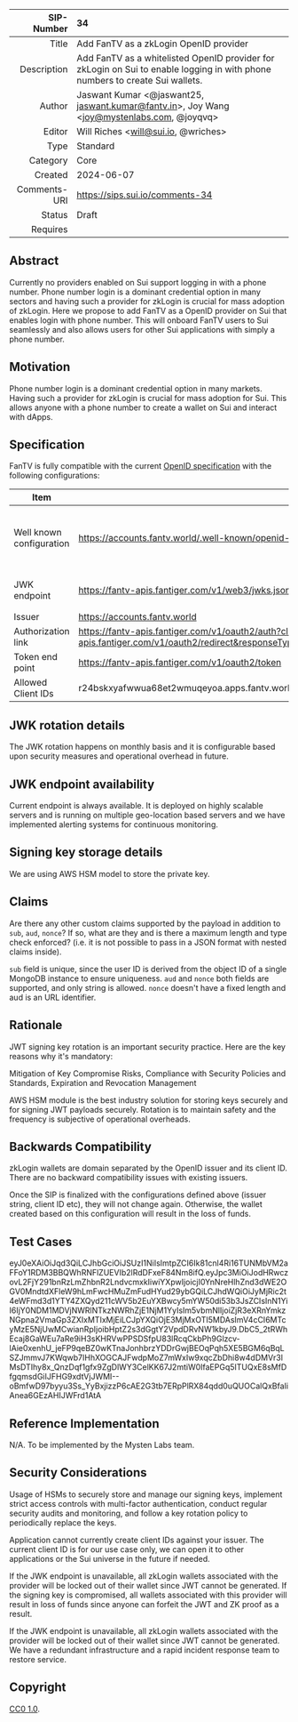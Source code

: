 |   SIP-Number | 34 |
| -----------: | :--------------------------------------------------- |
|        Title | Add FanTV as a zkLogin OpenID provider |
|  Description | Add FanTV as a whitelisted OpenID provider for zkLogin on Sui to enable logging in with phone numbers to create Sui wallets. |
|       Author | Jaswant Kumar <@jaswant25, jaswant.kumar@fantv.in>, Joy Wang <joy@mystenlabs.com, @joyqvq> |
|       Editor | Will Riches <will@sui.io, @wriches> |
|         Type | Standard |
|     Category | Core |
|      Created | 2024-06-07 |
| Comments-URI | https://sips.sui.io/comments-34 |
|       Status | Draft |
|     Requires | |

## Abstract

Currently no providers enabled on Sui support logging in with a phone number. Phone number login is a dominant credential option in many sectors and having such a provider for zkLogin is crucial for mass adoption of zkLogin. Here we propose to add FanTV as a OpenID provider on Sui that enables login with phone number. This will onboard FanTV users to Sui seamlessly and also allows users for other Sui applications with simply a phone number.

## Motivation

Phone number login is a dominant credential option in many markets. Having such a provider for zkLogin is crucial for mass adoption for Sui. This allows anyone with a phone number to create a wallet on Sui and interact with dApps. 

## Specification

FanTV is fully compatible with the current [OpenID specification](https://openid.net/specs/openid-connect-core-1_0.html) with the following configurations:

|             Item          | Endpoint  | Example Content | 
|-------------------------- |-----------|-----------------|
| Well known configuration  |https://accounts.fantv.world/.well-known/openid-configuration | `{             "issuer": "https://accounts.fantv.world",             "authorization_endpoint": "https://fantv-apis.fantiger.com/v1/oauth2/auth",             "token_endpoint": "https://fantv-apis.fantiger.com/v1/oauth2/token",             "jwks_uri": "https://fantv-apis.fantiger.com/v1/web3/jwks.json",             "response_types_supported": [                 "authorization_code",                 "id_token"             ],             "subject_types_supported": [                 "public"             ],             "id_token_signing_alg_values_supported": [                 "RS256"             ],             "scopes_supported": [                 "openid"             ],             "token_endpoint_auth_methods_supported": [                 "client_secret_post",                 "client_secret_basic"             ],             "claims_supported": [                 "aud",                 "exp",                 "iat",                 "iss",                 "sub"             ],             "code_challenge_methods_supported": [                 "plain",                 "S256"             ]         }` |
| JWK endpoint              |https://fantv-apis.fantiger.com/v1/web3/jwks.json | `{"keys":[{"kty":"RSA","kid":"O5ryxF-zMCLmS6hQhcTC3pAAhQ4YYPEHoiQt1qx_86o","use":"sig","alg":"RS256","e":"AQAB","n":"mBi1td_GT0MubU5Lfeg4P4XsMUzpzcxuI9Yb1xDOpWFekEZF0TwTLJ6v4a28hiAU_ateCxlFQSkHrhbpdFkEWuDQnPUAnlAr5I7-W8ccKkWuuPwZz0wHcgFSxH5fstFaGuOACewBSmP3BlScQqRYhrj1QB_7j1_G7g17Q-QIBGrvp8gtb2K-saumUlF67ySZrSM_FV1_XalI0Z31oXKMECUfnbje-fLiIvSuXKK-sfO-MSrEEkB8dbzP6ez-xYGYIFisyiqeGlCeO4-ZDkvDrBnDGLxpgLcsWbgcUUvnmyrSQjTxqub17GkuPPwXpof0b8OHhPAC12TfUTRRP1CUfQ"}]}`|
| Issuer                    |https://accounts.fantv.world |                 |
| Authorization link        |https://fantv-apis.fantiger.com/v1/oauth2/auth?clientId=r24bskxyafwwua68et2wmuqeyoa.apps.fantv.world&redirectUri=https://fantv-apis.fantiger.com/v1/oauth2/redirect&responseType=authorization_code&scope=openid&userId=6443505c5de5935daf15635c&nonce=f4wytgbi34jgkefhjwer112121|                 |
| Token end point | https://fantv-apis.fantiger.com/v1/oauth2/token | Post params: `{"clientId":"r24bskxyafwwua68et2wmuqeyoa.apps.fantv.world","clientSecret":"secret123456","grant_type":"authorization_code","redirect_uri":"https://fantv-apis.fantiger.com/v1/oauth2/redirect","authCode":"1758a96d2f7ce2bb8d8326b21cff1a8f8bf1b61a39ade2e9923e2f8a75703fa1"}`
| Allowed Client IDs        |r24bskxyafwwua68et2wmuqeyoa.apps.fantv.world|                 | 

## JWK rotation details

The JWK rotation happens on monthly basis and it is configurable based upon security measures and operational overhead in future. 

## JWK endpoint availability

Current endpoint is always available. It is deployed on highly scalable servers and is running on multiple geo-location based servers and we have implemented alerting systems for continuous monitoring.

## Signing key storage details

We are using AWS HSM model to store the private key.

## Claims 

Are there any other custom claims supported by the payload in addition to `sub`, `aud`, `nonce`? If so, what are they and is there a maximum length and type check enforced? (i.e. it is not possible to pass in a JSON format with nested claims inside). 

`sub` field is unique, since the user ID is derived from the object ID of a single MongoDB instance to ensure uniqueness. `aud` and `nonce` both fields are supported, and only string is allowed. `nonce` doesn't have a fixed length and aud is an URL identifier. 

## Rationale

JWT signing key rotation is an important security practice. Here are the key reasons why it's mandatory:

Mitigation of Key Compromise Risks, Compliance with Security Policies and Standards, Expiration and Revocation Management

AWS HSM module is the best industry solution for storing keys securely and for signing JWT payloads securely. Rotation is to maintain safety and the frequency is subjective of operational overheads.

## Backwards Compatibility

zkLogin wallets are domain separated by the OpenID issuer and its client ID. There are no backward compatibility issues with existing issuers. 

Once the SIP is finalized with the configurations defined above (issuer string, client ID etc), they will not change again. Otherwise, the wallet created based on this configuration will result in the loss of funds. 

## Test Cases

eyJ0eXAiOiJqd3QiLCJhbGciOiJSUzI1NiIsImtpZCI6Ik81cnl4Ri16TUNMbVM2aFFoY1RDM3BBQWhRNFlZUEVIb2lRdDFxeF84Nm8ifQ.eyJpc3MiOiJodHRwczovL2FjY291bnRzLmZhbnR2LndvcmxkIiwiYXpwIjoicjI0YnNreHlhZnd3dWE2OGV0MndtdXFleW9hLmFwcHMuZmFudHYud29ybGQiLCJhdWQiOiJyMjRic2t4eWFmd3d1YTY4ZXQyd211cWV5b2EuYXBwcy5mYW50di53b3JsZCIsInN1YiI6IjY0NDM1MDVjNWRlNTkzNWRhZjE1NjM1YyIsIm5vbmNlIjoiZjR3eXRnYmkzNGpna2VmaGp3ZXIxMTIxMjEiLCJpYXQiOjE3MjMxOTI5MDAsImV4cCI6MTcyMzE5NjUwMCwianRpIjoibHptZ2s3dGgtY2VpdDRvNW1kbyJ9.DbC5_2tRWhEcaj8GaWEu7aRe9iH3sKHRVwPPSDSfpU83lRcqCkbPh9Glzcv-lAie0xenhU_jeFP9qeBZ0wKTnaJonhbrzYDDrGwjBEOqPqh5XE5BGM6qBqLSZJmmvJ7KWqwb7IHhXOGCAJFwdpMoZ7mWxIw9xqcZbDhi8w4dDMVr3lMsDTIhy8x_QnzDqf1gfx9ZgDlWY3CelKK67J2mtiW0IfaEPGq5ITUQxE8sMfDfgqmsdGiIJFHG9xdtVjJWMI--oBmfwD97byyu3Ss_YyBxjizzP6cAE2G3tb7ERpPlRX84qdd0uQUOCalQxBfaIiAnea6GEzAHIJWFrd1AtA

## Reference Implementation

N/A. To be implemented by the Mysten Labs team.

## Security Considerations

Usage of HSMs to securely store and manage our signing keys, implement strict access controls with multi-factor authentication, conduct regular security audits and monitoring, and follow a key rotation policy to periodically replace the keys.

Application cannot currently create client IDs against your issuer. The current client ID is for our use case only, we can open it to other applications or the Sui universe in the future if needed.

If the JWK endpoint is unavailable, all zkLogin wallets associated with the provider will be locked out of their wallet since JWT cannot be generated. If the signing key is compromised, all wallets associated with this provider will result in loss of funds since anyone can forfeit the JWT and ZK proof as a result. 

 If the JWK endpoint is unavailable, all zkLogin wallets associated with the provider will be locked out of their wallet since JWT cannot be generated. We have a redundant infrastructure and a rapid incident response team to restore service.

## Copyright

[CC0 1.0](../LICENSE.md).
